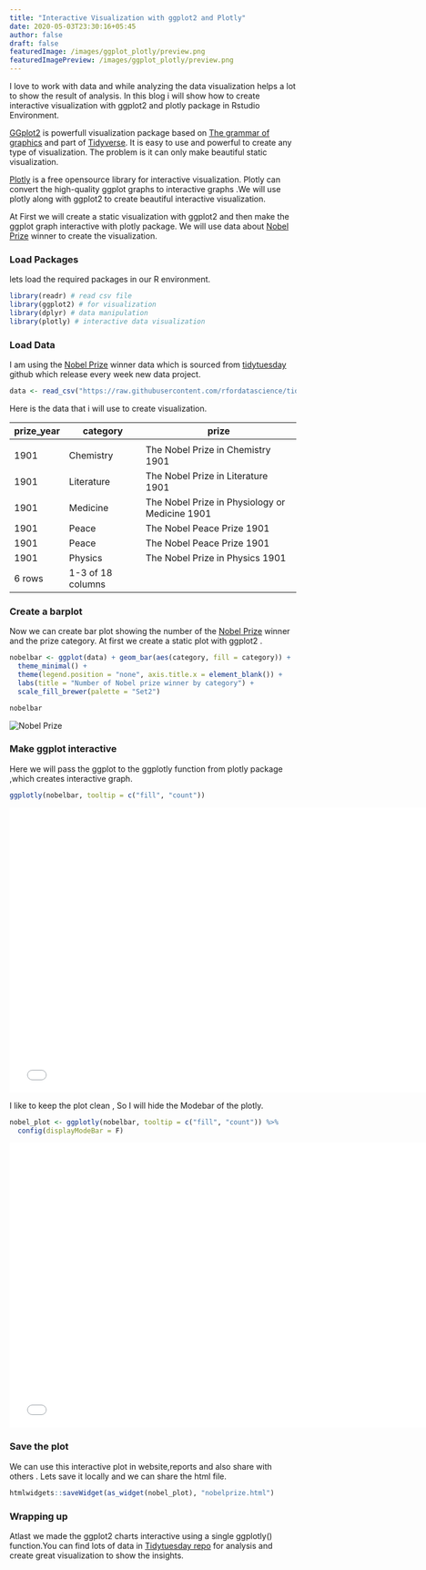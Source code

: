 ```yaml
---
title: "Interactive Visualization with ggplot2 and Plotly"
date: 2020-05-03T23:30:16+05:45
author: false
draft: false
featuredImage: /images/ggplot_plotly/preview.png
featuredImagePreview: /images/ggplot_plotly/preview.png
---
```


I love to work with data and while analyzing the data visualization helps a lot to show the result of analysis. In this blog i will show how to create interactive visualization with ggplot2 and plotly package in Rstudio Environment. 



[GGplot2](https://ggplot2.tidyverse.org/) is powerfull visualization package based on [The grammar of graphics](https://www.springer.com/gp/book/9780387245447) and part of [Tidyverse](https://www.tidyverse.org/). It is easy to use and powerful to create any type of visualization. The problem is it can only make beautiful static visualization.

[Plotly](https://plotly.com/r/) is a free opensource library for interactive visualization. Plotly can convert the high-quality ggplot graphs to interactive graphs .We will use plotly along with ggplot2 to create beautiful interactive visualization. 


At First we will create a static visualization with ggplot2 and then make the ggplot graph interactive with plotly package. We will use data about [Nobel Prize](https://www.nobelprize.org/) winner to create the visualization.

### Load Packages

lets load the required packages in our R environment.


```R
library(readr) # read csv file
library(ggplot2) # for visualization
library(dplyr) # data manipulation
library(plotly) # interactive data visualization
```

### Load Data

I am using the [Nobel Prize](https://www.nobelprize.org/) winner data which is sourced from [tidytuesday](https://github.com/rfordatascience/tidytuesday) github which release every week new data project.

```R
data <- read_csv("https://raw.githubusercontent.com/rfordatascience/tidytuesday/master/data/2019/2019-05-14/nobel_winners.csv")
```

Here is the data that i will use to create visualization.

| prize_year | category | prize |
| ------ | ------ | ------ |
| <dbl> | <chr> | <chr> |
| 1901 |	Chemistry |	The Nobel Prize in Chemistry 1901 |	
| 1901 | Literature	 | The Nobel Prize in Literature 1901 | 	
| 1901	 | Medicine	 | The Nobel Prize in Physiology or Medicine 1901 | 	
| 1901	 | Peace	 | The Nobel Peace Prize 1901	 | 
| 1901	 | Peace	 | The Nobel Peace Prize 1901	 | 
| 1901	 | Physics	 | The Nobel Prize in Physics 1901 | 	
6 rows | 1-3 of 18 columns

### Create a barplot

Now we can create bar plot showing the number of the [Nobel Prize](https://www.nobelprize.org/) winner and the prize category. At first we create a static plot with ggplot2 .

```R
nobelbar <- ggplot(data) + geom_bar(aes(category, fill = category)) +
  theme_minimal() +
  theme(legend.position = "none", axis.title.x = element_blank()) + 
  labs(title = "Number of Nobel prize winner by category") +
  scale_fill_brewer(palette = "Set2")

nobelbar
```

![Nobel Prize](/images/ggplot_plotly/nobel_prize.png)

### Make ggplot interactive


Here we will pass the ggplot to the ggplotly function from plotly package ,which creates interactive graph.

```R
ggplotly(nobelbar, tooltip = c("fill", "count"))
```

<iframe width="750" height="500" frameborder="0" scrolling="no" src="/plotly/nobelprize.html"></iframe>

I like to keep the plot clean , So I will hide the Modebar of the plotly.

```R
nobel_plot <- ggplotly(nobelbar, tooltip = c("fill", "count")) %>%
  config(displayModeBar = F)
```

<iframe width="750" height="500" frameborder="0" scrolling="no" src="/plotly/nobelprize.html"></iframe>


### Save the plot

We can use this interactive plot in website,reports and also share with others . Lets save it locally and we can share the html file.

```R
htmlwidgets::saveWidget(as_widget(nobel_plot), "nobelprize.html")
```

### Wrapping up

Atlast we made the ggplot2 charts interactive using a single ggplotly() function.You can find lots of data in [Tidytuesday repo](https://github.com/rfordatascience/tidytuesday) for analysis  and create great visualization to show the insights.


